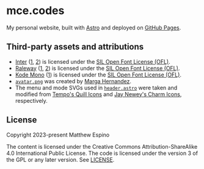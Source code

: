 # mce.codes

My personal website, built with [Astro](https://astro.build) and deployed on [GitHub Pages](https://pages.github.com).

## Third-party assets and attributions

- [Inter](https://rsms.me/inter) ([1](public/fonts/inter-v13-latin-400.woff2), [2](public/fonts/inter-v13-latin-500.woff2)) is licensed under the [SIL Open Font License (OFL)](https://github.com/rsms/inter/blob/master/LICENSE.txt).
- [Raleway](https://github.com/impallari/Raleway) ([1](public/fonts/raleway-v29-latin-500.woff2), [2](public/fonts/raleway-v29-latin-600.woff2)) is licensed under the [SIL Open Font License (OFL)](https://github.com/impallari/Raleway/blob/master/OFL.txt).
- [Kode Mono](https://kodemono.com) ([1](public/fonts/kode-mono-v2-latin-400.woff2)) is licensed under the [SIL Open Font License (OFL)](https://github.com/isaozler/kode-mono/blob/main/OFL.txt).
- [`avatar.png`](src/assets/avatar.png) was created by [Marga Hernandez](https://margahernandez.framer.website).
- The menu and mode SVGs used in [`header.astro`](src/components/page/header.astro) were taken and modified from [Tempo's Quill Icons](https://github.com/yourtempo/tempo-quill-icons) and [Jay Newey's Charm Icons](https://github.com/jaynewey/charm-icons), respectively.

## License

Copyright 2023-present Matthew Espino

The content is licensed under the Creative Commons Attribution-ShareAlike 4.0 International Public License. The code is licensed under the version 3 of the GPL or any later version. See [LICENSE](LICENSE).

